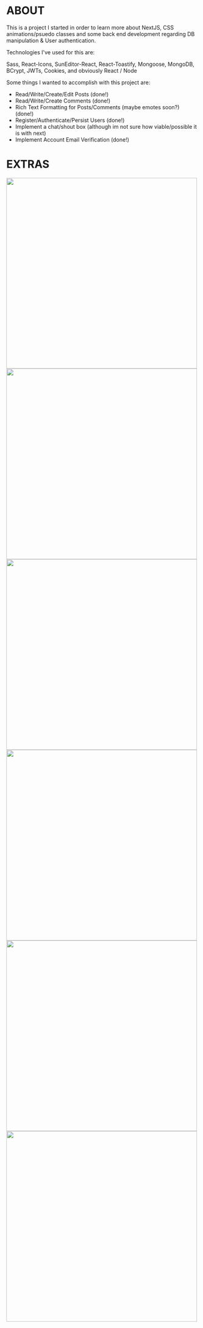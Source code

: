 # ABOUT

This is a project I started in order to learn more about NextJS, CSS animations/psuedo classes and some back end development regarding DB manipulation & User authentication.

Technologies I've used for this are:

Sass, React-Icons, SunEditor-React, React-Toastify, Mongoose, MongoDB, BCrypt, JWTs, Cookies, and obviously React / Node

Some things I wanted to accomplish with this project are:

- Read/Write/Create/Edit Posts (done!)
- Read/Write/Create Comments (done!)
- Rich Text Formatting for Posts/Comments (maybe emotes soon?) (done!)
- Register/Authenticate/Persist Users (done!)
- Implement a chat/shout box (although im not sure how viable/possible it is with next)
- Implement Account Email Verification (done!)

# EXTRAS

<img src="https://media2.giphy.com/media/3DBwyKKl9dQWbO883X/giphy.gif?cid=790b761165bcff805bbd686fec2c01c5a1b73e5606534434&rid=giphy.gif&ct=g" width="500" />
<img src="https://media3.giphy.com/media/jilXlVifT73ihMZR3U/giphy.gif?cid=790b76113fe2d0391728adde3dd31070e27ce9a444b3c55f&rid=giphy.gif&ct=g" width="500" />
<img src="https://media1.giphy.com/media/hcVj61mbNba33tuyfI/giphy.gif?cid=790b7611032418342f33e1568e77cfcccd8093114bdf19ef&rid=giphy.gif&ct=g" width="500" />
<img src="https://media3.giphy.com/media/V1ZqugGXOECjrHoeZ4/giphy.gif?cid=790b7611fbe68de135e64ac23f2555d428e10c5361a1988c&rid=giphy.gif&ct=g" width="500" />
<img src="https://media2.giphy.com/media/WVXPJubsYT3Ydji1AN/giphy.gif?cid=790b76114ce4a969127cad40946cdc13f352b8981d7e2872&rid=giphy.gif&ct=g" width="500" />
<img src="https://media1.giphy.com/media/RVGAQtsWd5PNaQpVCx/giphy.gif?cid=790b7611b48e7438c2679893ca4853e9a0e5beefdef4930e&rid=giphy.gif&ct=g" width="500" />

